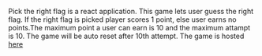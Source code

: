 
Pick the right flag is a react application. This game  lets user guess the right flag. If the right flag is picked player scores 1 point, else user earns no points.The maximum point a user can earn is 10 and the maximum attampt is 10. The game will be auto reset after 10th attempt. The game is hosted [here](https://pick-the-right-flag.herokuapp.com)
